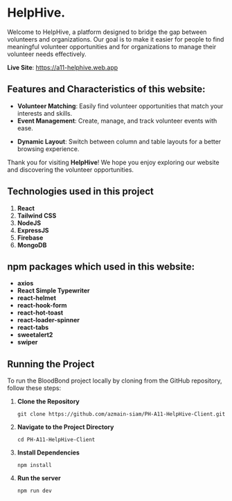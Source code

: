 # HelpHive.

Welcome to HelpHive, a platform designed to bridge the gap between volunteers and organizations. Our goal is to make it easier for people to find meaningful volunteer opportunities and for organizations to manage their volunteer needs effectively.

**Live Site**: https://a11-helphive.web.app

## Features and Characteristics of this website:

- **Volunteer Matching**: Easily find volunteer opportunities that match your interests and skills.
- **Event Management**: Create, manage, and track volunteer events with ease.
<!--- **Real-Time Updates**: Receive real-time updates about your volunteer activities and events.-->
- **Dynamic Layout**: Switch between column and table layouts for a better browsing experience.
<!--- **Impact Tracking**: Monitor and showcase the impact of your volunteer work through detailed reports and analytics.-->

Thank you for visiting **HelpHive**! We hope you enjoy exploring our website and discovering the volunteer opportunities.

## Technologies used in this project
1. **React**
2. **Tailwind CSS**
3. **NodeJS**
4. **ExpressJS**
5. **Firebase**
6. **MongoDB**

## npm packages which used in this website:

- **axios**
- **React Simple Typewriter**
- **react-helmet**
- **react-hook-form**
- **react-hot-toast**
- **react-loader-spinner**
- **react-tabs**
- **sweetalert2**
- **swiper**


## Running the Project

To run the BloodBond project locally by cloning from the GitHub repository, follow these steps:

1. **Clone the Repository**

   ```terminal
   git clone https://github.com/azmain-siam/PH-A11-HelpHive-Client.git
2. **Navigate to the Project Directory**

   ```terminal
   cd PH-A11-HelpHive-Client
3. **Install Dependencies**

   ```terminal
   npm install
4. **Run the server**

   ```terminal
   npm run dev

